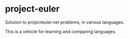 # project-euler
Solution to projecteuler.net problems, in various languages.

This is a vehicle for learning  and comparing languages.
